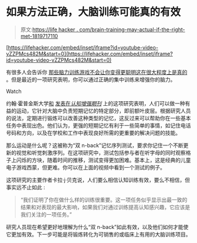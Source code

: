 # 如果方法正确，大脑训练可能真的有效

> 原文:[https://life hacker . com/brain-training-may-actual-if-the-right-met-1819717110](https://lifehacker.com/brain-training-might-actually-work-if-its-the-right-met-1819717110)

 [https://lifehacker.com/embed/inset/iframe?id=youtube-video-vZZPMcs482M&start=0](https://lifehacker.com/embed/inset/iframe?id=youtube-video-vZZPMcs482M&start=0) 

有很多人会告诉你 [那些脑力训练游戏不会让你变得更聪明](https://lifehacker.com/brain-games-wont-make-you-smarter-study-says-5521187)[这在很大程度上是真的](https://gizmodo.com/lumosity-brain-games-are-bullshit-1649901132) 。但是最近的一项研究表明，你可以通过正确的集中训练来增强你的脑力。

Watch

约翰·霍普金斯大学[和](http://releases.jhu.edu/2017/10/17/johns-hopkins-finds-training-exercise-that-boosts-brain-power/) [发表在*认知增强期刊*](https://link.springer.com/journal/41465) 上的这项研究表明，人们可以做一种有益的运动，它针对大脑中负责短期记忆的特定部分，即前额叶皮层。根据研究人员的说法，定期进行锻炼可以改善这种类型的记忆，这反过来可以帮助你在一些基本任务中表现出色。他们认为，更强的短期记忆有利于一些简单的事情，如记住电话号码和方向，以及在学校和工作中表现良好所需的更重要的解决问题的技能。

那么运动是什么呢？这被称为“双 n-back”记忆序列测试，要求你记住一个不断更新的视觉和听觉刺激序列。在这项研究中，测试包括参与者在听字母的同时观察格子上闪烁的方块，随着时间的推移，测试变得更加困难。基本上，这是经典的儿童电子游戏西蒙，但更难。你可以在上面的视频中看到一个测试的例子。

这项研究的主要作者卡拉·j·贝克说，人们要么相信认知训练有效，要么不相信，但事实远不止如此 :

> “我们证明了你在做什么样的训练很重要。这一项任务似乎显示出最一致的结果和对表现的最大影响，如果我们对通过训练提高认知感兴趣，它应该是我们关注的一项任务。”

研究人员现在希望更好地理解为什么“双 n-back”如此有效，以及他们如何才能使它更加有效。下一步可能是将锻炼转化为可销售的或临床上有用的大脑训练项目。